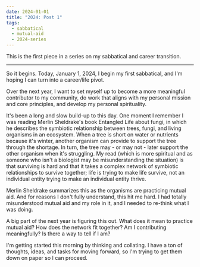 ```yaml
---
date: 2024-01-01
title: "2024: Post 1"
tags:
  - sabbatical
  - mutual-aid
  - 2024-series
---
```


This is the first piece in a series on my sabbatical and career transition.

---

So it begins. Today, January 1, 2024, I begin my first sabbatical, and I'm hoping I can turn into a career/life pivot.

Over the next year, I want to set myself up to become a more meaningful contributor to my community, do work that aligns with my personal mission and core principles, and develop my personal spirituality.

It's been a long and slow build-up to this day. One moment I remember I was reading Merlin Sheldrake's book Entangled Life about fungi, in which he describes the symbiotic relationship between trees, fungi, and living organisms in an ecosystem. When a tree is short on water or nutrients because it's winter, another organism can provide to support the tree through the shortage. In turn, the tree may - or may not - later support the other organism when it's struggling. My read (which is more spiritual and as someone who isn't a biologist may be misunderstanding the situation) is that surviving is hard and that it takes a complex network of symbiotic relationships to survive together; life is trying to make life survive, not an individual entity trying to make an individual entity thrive.

Merlin Sheldrake summarizes this as the organisms are practicing mutual aid. And for reasons I don't fully understand, this hit me hard. I had totally misunderstood mutual aid and my role in it, and I needed to re-think what I was doing.

A big part of the next year is figuring this out. What does it mean to practice mutual aid? How does the network fit together? Am I contributing meaningfully? Is there a way to tell if I am?

I'm getting started this morning by thinking and collating. I have a ton of thoughts, ideas, and tasks for moving forward, so I'm trying to get them down on paper so I can proceed.
